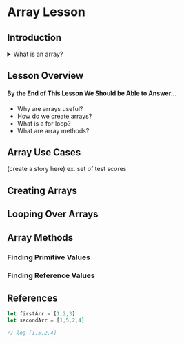 # Array Lesson

## Introduction
  <details> 
    <summary>What is an array? </summary>
        <p>

        An array is a data structure consisting of a collection of elements (values or variables), each identified by at least one array index or key. Or in simpler terms an array is a way to represent lists in programming. 

        </p>
        
  </details>

## Lesson Overview
  #### By the End of This Lesson We Should be Able to Answer...
  * Why are arrays useful?
  * How do we create arrays?
  * What is a for loop?
  * What are array methods?

## Array Use Cases
(create a story here) ex. set of test scores 

## Creating Arrays

## Looping Over Arrays

## Array Methods
  ### Finding Primitive Values
  ### Finding Reference Values

## References


```js
let firstArr = [1,2,3]
let secondArr = [1,5,2,4]

// log [1,5,2,4]
```